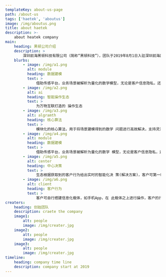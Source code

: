 ```yaml
---
templateKey: about-us-page
path: /about-us
tags: ['haetek', 'aboutus']
image: /img/aboutus.png
title: about haetek
description: >-
    about heatek company
main:
    heading: 黑顿公司介绍
    description: >
        深圳前海黑顿科技有限公司（简称“黑顿科技”），团队于2019年8月1日入驻深圳前海区，注册资本3000万元，致力于搭建面向信息化、智能化、万物互联的智能操作生态，涉及领域包括物流、金融、教育、智慧城市、语言、销售、体育、大健康等等。\创始团队来自多伦多大学（深度学习发源地）、卡耐基梅隆大学（人工智能专业世界第一）、浙大、哈工大、华南理工等国际名校，曾在国际智能语法检测大赛（CGED）中以绝对优势从社科院、阿里巴巴、北大等团队中夺冠，并曾在华为、IBM、科大讯飞等国际知名企业担任高级技术或研发岗位。\公司研究团队在自然语言处理、机器学习、知识图谱、路径规划等热门领域均有成果，拥有多项国际或国家专利、著作权，已发表各类学术论文并被ACL、EMNLP、CoNLL等国际顶级学术会议录用，并与Vector Institute、中科院计算所等学术机构拥有学术合作关系，并在中科院计算所设有研究型工作站，站内常驻研究人员十余人，集结学术界权威，致力于将人工智能算法结合实际应用场景进行落地，消除学术界与实业界之间的代沟，为众多有智能化需求的企业提供技术支持及数据变现，为广大致力于智能化建设的企业及开发者提供稳健灵活简约的平台型算法生态，让智能塑造生活。
    blurbs:
        - image: /img/a1.png
          alt: module
          heading: 数据建模
          text: >
              借助传感平台，业务场景被解析为量化的数学模型，无论是客户信息隐私，还是场景数据精准度与全面度，均能得到系统的整合。
        - image: /img/a2.png
          alt: ai
          heading: 智能操作生态
          text: >
              为万物互联打造的 操作生态
        - image: /img/a3.png
          alt: algramth
          heading: 核心算法
          text: >
              模块化的核心算法，用于将场景建模得到的数学 问题进行高效解决，支持灵活弹性的算力维护。
        - image: /img/a4.png
          alt: module
          heading: 数据建模
          text: >
              借助传感平台，业务场景被解析为量化的数学 模型，无论是客户信息隐私，还是场景数据精 准度与全面度，均能得到系统的整合。
        - image: /img/a5.png
          alt: center
          heading: 中心决策
          text: >
              生态根据获取到的客户行为给出实时的智能化决 策(解决方案)，客户可第一时间获取，场景随 后会刷新、重新建模。
        - image: /img/a6.png
          alt: client
          heading: 客户行为
          text: >
              客户可自行搭建信息化载体，如手机App，在 此载体之上进行操作，客户的行为与场景均会 被生态获取并解读。
creaters:
    heading: 创始团队
    description: craete the company
    image1:
        alt: people
        image: /img/creater.jpg
    image2:
        alt: people
        image: /img/creater.jpg
    image3:
        alt: people
        image: /img/creater.jpg
timeline:
    heading: company time line
    description: company start at 2019
---
```

